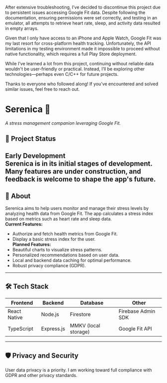 After extensive troubleshooting, I’ve decided to discontinue this project due to persistent issues accessing Google Fit data. Despite following the documentation, ensuring permissions were set correctly, and testing in an emulator, all attempts to retrieve heart rate, sleep, and activity data resulted in empty arrays.

Given that I only have access to an iPhone and Apple Watch, Google Fit was my last resort for cross-platform health tracking. Unfortunately, the API limitations in my testing environment made it impossible to proceed without native functionality, which requires a full Play Store deployment.

While I’ve learned a lot from this project, continuing without reliable data wouldn't be user-friendly or practical. Instead, I’ll be exploring other technologies—perhaps even C/C++ for future projects.

Thanks to everyone who followed along! If you’ve encountered and solved similar issues, feel free to reach out.

# Serenica 🌿  
*A stress management companion leveraging Google Fit.*
## 🚀 Project Status  
**Early Development**  
Serenica is in its initial stages of development. Many features are under construction, and feedback is welcome to shape the app's future.
---
## 📖 About  
Serenica aims to help users monitor and manage their stress levels by analyzing health data from Google Fit. The app calculates a stress index based on metrics such as heart rate and sleep data.  
**Current Features:**  
- Authorize and fetch health metrics from Google Fit.
- Display a basic stress index for the user.  
**Planned Features:**  
- Beautiful charts to visualize stress patterns.  
- Personalized recommendations based on user data.  
- Local and backend data caching for optimal performance.  
- Robust privacy compliance (GDPR).  
---
## 🛠️ Tech Stack  
| **Frontend** | **Backend** | **Database** | **Other** |
|--------------|-------------|--------------|-----------|
| React Native | Node.js     | Firestore    | Firebase Admin SDK |
| TypeScript   | Express.js  | MMKV (local storage) | Google Fit API |
---
## 🛡️ Privacy and Security  
User data privacy is a priority. I am working toward full compliance with GDPR and other privacy standards.  

